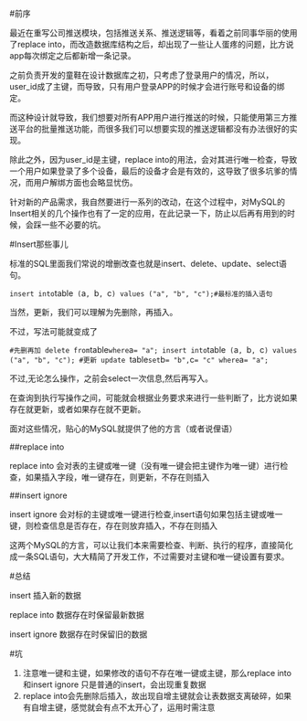 #前序

最近在重写公司推送模块，包括推送关系、推送逻辑等，看着之前同事华丽的使用了replace into，而改造数据库结构之后，却出现了一些让人蛋疼的问题，比方说app每次绑定之后都新增一条记录。

之前负责开发的童鞋在设计数据库之初，只考虑了登录用户的情况，所以，user_id成了主键，而导致，只有用户登录APP的时候才会进行账号和设备的绑定。

而这种设计就导致，我们想要对所有APP用户进行推送的时候，只能使用第三方推送平台的批量推送功能，而很多我们可以想要实现的推送逻辑都没有办法很好的实现。

除此之外，因为user_id是主键，replace into的用法，会对其进行唯一检查，导致一个用户如果登录了多个设备，最后的设备才会是有效的，这导致了很多坑爹的情况，而用户解绑方面也会略显忧伤。

针对新的产品需求，我自然要进行一系列的改动，在这个过程中，对MySQL的Insert相关的几个操作也有了一定的应用，在此记录一下，防止以后再有用到的时候，会踩一些不必要的坑。

#Insert那些事儿

标准的SQL里面我们常说的增删改查也就是insert、delete、update、select语句。

`
	insert into `table` (`a`, `b`, `c`) values ("a", "b", "c");#最标准的插入语句
`

当然，更新，我们可以理解为先删除，再插入。

不过，写法可能就变成了

`
	#先删再加
	delete from `table` where `a` = "a";
	insert into `table` (`a`, `b`, `c`) values ("a", "b", "c");
	#更新
	update `table` set `b` = "b", `c` = "c" where `a` = "a";
`

不过,无论怎么操作，之前会select一次信息,然后再写入。

在查询到执行写操作之间，可能就会根据业务要求来进行一些判断了，比方说如果存在就更新，或者如果存在就不更新。

面对这些情况，贴心的MySQL就提供了他的方言（或者说俚语）

##replace into

replace into 会对表的主键或唯一键（没有唯一键会把主键作为唯一键）进行检查，如果插入字段，唯一键存在，则更新，不存在则插入

##insert ignore

insert ignore 会对标的主键或唯一键进行检查,insert语句如果包括主键或唯一键，则检查信息是否存在，存在则放弃插入，不存在则插入

这两个MySQL的方言，可以让我们本来需要检查、判断、执行的程序，直接简化成一条SQL语句，大大精简了开发工作，不过需要对主键和唯一键设置有要求。

#总结

insert 插入新的数据

replace into 数据存在时保留最新数据

insert ignore 数据存在时保留旧的数据

#坑

1. 注意唯一键和主键，如果修改的语句不存在唯一键或主键，那么replace into和insert ignore 只是普通的insert，会出现重复数据
2. replace into会先删除后插入，故出现自增主键就会让表数据支离破碎，如果有自增主键，感觉就会有点不太开心了，运用时需注意
